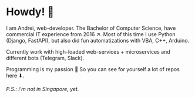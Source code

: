 Howdy! 👋
==========

I am Andrei, web-developer. The Bachelor of Computer Science, have commercial IT experience from 2016 ↗️.
Most of this time I use Python (Django, FastAPI), but also did fun automatizations with VBA, C++, Arduino.

Currently work with high-loaded web-services + microservices and different bots (Telegram, Slack).

Programming is my passion 🤪 So you can see for yourself a lot of repos here ⬇.

###### P.S.: i'm not in Singapore, yet.
